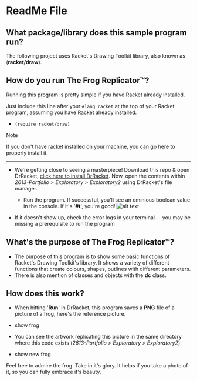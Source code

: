 # ReadMe File

## What package/library does this sample program run?

The following project uses Racket's Drawing Toolkit library, also known as (__racket/draw__).
  
## How do you run The Frog Replicator™?

Running this program is pretty simple if you have Racket already installed.

Just include this line after your `#lang racket` at the top of your Racket program, assuming you have Racket already installed.

- `(require racket/draw)`

> [!NOTE]
> If you don't have racket installed on your machine, you [can go here](https://docs.racket-lang.org/pollen/Installation.html) to properly install it.
---

- We're getting close to seeing a masterpiece! Download this repo & open DrRacket, [click here to install DrRacket](https://download.racket-lang.org/). Now, open the contents within _2613-Portfolio > Exploratory > Exploratory2_ using DrRacket's file manager.
	- Run the program. If successful, you'll see an ominious boolean value in the console. If it's '__#t__', you're good!
    ![alt text](image-3.png)

- If it doesn't show up, check the error logs in your terminal -- you may be missing a prerequisite to run the program

## What's the purpose of The Frog Replicator™?

- The purpose of this program is to show some basic functions of Racket's Drawing Toolkit's library. It shows a variety of different functions that create colours, shapes, outlines with different parameters.
- There is also mention of classes and objects with the __dc__ class.

## How does this work?

- When hitting '__Run__' in DrRacket, this program saves a __PNG__ file of a picture of a frog, here's the reference picture.

- show frog

- You can see the artwork replicating this picture in the same directory where this code exists (_2613-Portfolio > Exploratory > Exploratory2_)

- show new frog

Feel free to admire the frog. Take in it's glory. It helps if you take a photo of it, so you can fully embrace it's beauty.